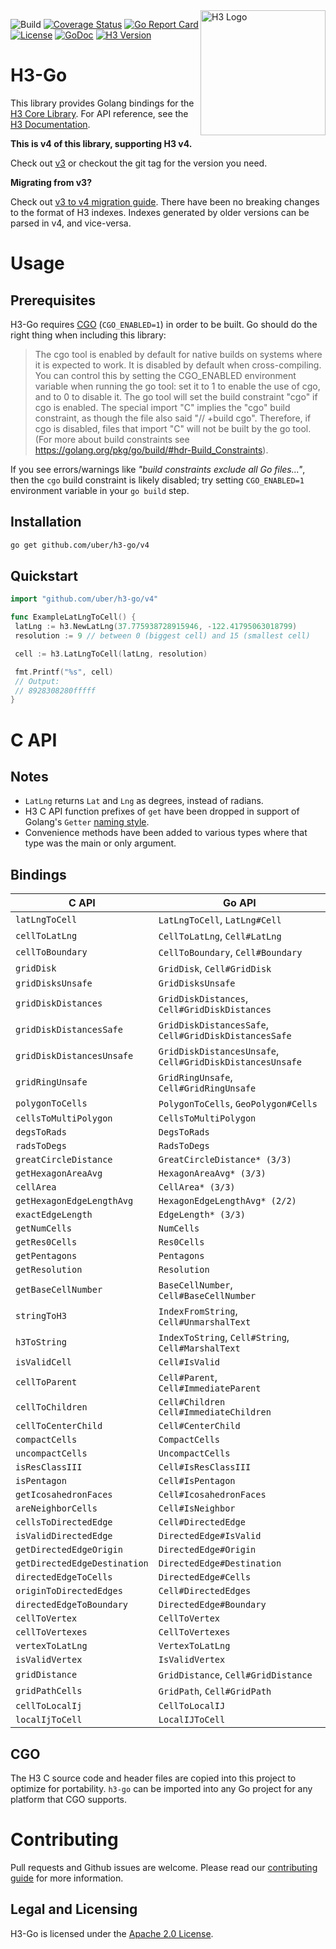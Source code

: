 <img align="right" src="https://uber.github.io/img/h3Logo-color.svg" alt="H3 Logo" width="200">

![Build](https://github.com/uber/h3-go/workflows/Build/badge.svg?branch=master)
[![Coverage Status](https://coveralls.io/repos/github/uber/h3-go/badge.svg)](https://coveralls.io/github/uber/h3-go)
[![Go Report Card](https://goreportcard.com/badge/github.com/uber/h3-go/v4)](https://goreportcard.com/report/github.com/uber/h3-go)
[![License](https://img.shields.io/badge/License-Apache%202.0-blue.svg)](LICENSE)
[![GoDoc](http://img.shields.io/badge/go-doc-blue.svg)](https://godoc.org/github.com/uber/h3-go)
[![H3 Version](https://img.shields.io/badge/h3-v4.2.1-blue.svg)](https://github.com/uber/h3/releases/tag/v4.2.1)

# H3-Go

This library provides Golang bindings for the
[H3 Core Library](https://github.com/uber/h3). For API reference, see the
[H3 Documentation](https://uber.github.io/h3/).

**This is v4 of this library, supporting H3 v4.**

Check out [v3](https://github.com/uber/h3-go/tree/v3.7.1) or checkout the git tag for the version you need.

**Migrating from v3?**

Check out [v3 to v4 migration guide](https://h3geo.org/docs/library/migrating-3.x).
There have been no breaking changes to the format of H3 indexes.  Indexes
generated by older versions can be parsed in v4, and vice-versa.

# Usage

## Prerequisites

H3-Go requires [CGO](https://golang.org/cmd/cgo/) (`CGO_ENABLED=1`) in order to
be built. Go should do the right thing when including this library:

> The cgo tool is enabled by default for native builds on systems where it is
> expected to work. It is disabled by default when cross-compiling. You can
> control this by setting the CGO_ENABLED environment variable when running the go
> tool: set it to 1 to enable the use of cgo, and to 0 to disable it. The go tool
> will set the build constraint "cgo" if cgo is enabled. The special import "C"
> implies the "cgo" build constraint, as though the file also said "// +build
> cgo". Therefore, if cgo is disabled, files that import "C" will not be built by
> the go tool. (For more about build constraints see
> <https://golang.org/pkg/go/build/#hdr-Build_Constraints>).

If you see errors/warnings like _"build constraints exclude all Go files..."_,
then the `cgo` build constraint is likely disabled; try setting `CGO_ENABLED=1`
environment variable in your `go build` step.

## Installation

```bash
go get github.com/uber/h3-go/v4
```

## Quickstart

```go
import "github.com/uber/h3-go/v4"

func ExampleLatLngToCell() {
 latLng := h3.NewLatLng(37.775938728915946, -122.41795063018799)
 resolution := 9 // between 0 (biggest cell) and 15 (smallest cell)

 cell := h3.LatLngToCell(latLng, resolution)

 fmt.Printf("%s", cell)
 // Output:
 // 8928308280fffff
}

```

# C API

## Notes

* `LatLng` returns `Lat` and `Lng` as degrees, instead of radians.
* H3 C API function prefixes of `get` have been dropped in support of Golang's
 `Getter` [naming style](https://golang.org/doc/effective_go.html#Getters).
* Convenience methods have been added to various types where that type was the
  main or only argument.

## Bindings

| C API                        | Go API                                                    |
|------------------------------|-----------------------------------------------------------|
| `latLngToCell`               | `LatLngToCell`, `LatLng#Cell`                             |
| `cellToLatLng`               | `CellToLatLng`, `Cell#LatLng`                             |
| `cellToBoundary`             | `CellToBoundary`, `Cell#Boundary`                         |
| `gridDisk`                   | `GridDisk`, `Cell#GridDisk`                               |
| `gridDisksUnsafe`            | `GridDisksUnsafe`                                         |
| `gridDiskDistances`          | `GridDiskDistances`, `Cell#GridDiskDistances`             |
| `gridDiskDistancesSafe`      | `GridDiskDistancesSafe`, `Cell#GridDiskDistancesSafe`     |
| `gridDiskDistancesUnsafe`    | `GridDiskDistancesUnsafe`, `Cell#GridDiskDistancesUnsafe` |
| `gridRingUnsafe`             | `GridRingUnsafe`, `Cell#GridRingUnsafe`                   |
| `polygonToCells`             | `PolygonToCells`, `GeoPolygon#Cells`                      |
| `cellsToMultiPolygon`        | `CellsToMultiPolygon`                                     |
| `degsToRads`                 | `DegsToRads`                                              |
| `radsToDegs`                 | `RadsToDegs`                                              |
| `greatCircleDistance`        | `GreatCircleDistance* (3/3)`                              |
| `getHexagonAreaAvg`          | `HexagonAreaAvg* (3/3)`                                   |
| `cellArea`                   | `CellArea* (3/3)`                                         |
| `getHexagonEdgeLengthAvg`    | `HexagonEdgeLengthAvg* (2/2)`                             |
| `exactEdgeLength`            | `EdgeLength* (3/3)`                                       |
| `getNumCells`                | `NumCells`                                                |
| `getRes0Cells`               | `Res0Cells`                                               |
| `getPentagons`               | `Pentagons`                                               |
| `getResolution`              | `Resolution`                                              |
| `getBaseCellNumber`          | `BaseCellNumber`, `Cell#BaseCellNumber`                   |
| `stringToH3`                 | `IndexFromString`, `Cell#UnmarshalText`                   |
| `h3ToString`                 | `IndexToString`, `Cell#String`, `Cell#MarshalText`        |
| `isValidCell`                | `Cell#IsValid`                                            |
| `cellToParent`               | `Cell#Parent`, `Cell#ImmediateParent`                     |
| `cellToChildren`             | `Cell#Children` `Cell#ImmediateChildren`                  |
| `cellToCenterChild`          | `Cell#CenterChild`                                        |
| `compactCells`               | `CompactCells`                                            |
| `uncompactCells`             | `UncompactCells`                                          |
| `isResClassIII`              | `Cell#IsResClassIII`                                      |
| `isPentagon`                 | `Cell#IsPentagon`                                         |
| `getIcosahedronFaces`        | `Cell#IcosahedronFaces`                                   |
| `areNeighborCells`           | `Cell#IsNeighbor`                                         |
| `cellsToDirectedEdge`        | `Cell#DirectedEdge`                                       |
| `isValidDirectedEdge`        | `DirectedEdge#IsValid`                                    |
| `getDirectedEdgeOrigin`      | `DirectedEdge#Origin`                                     |
| `getDirectedEdgeDestination` | `DirectedEdge#Destination`                                |
| `directedEdgeToCells`        | `DirectedEdge#Cells`                                      |
| `originToDirectedEdges`      | `Cell#DirectedEdges`                                      |
| `directedEdgeToBoundary`     | `DirectedEdge#Boundary`                                   |
| `cellToVertex`               | `CellToVertex`                                            |
| `cellToVertexes`             | `CellToVertexes`                                          |
| `vertexToLatLng`             | `VertexToLatLng`                                          |
| `isValidVertex`              | `IsValidVertex`                                           |
| `gridDistance`               | `GridDistance`, `Cell#GridDistance`                       |
| `gridPathCells`              | `GridPath`, `Cell#GridPath`                               |
| `cellToLocalIj`              | `CellToLocalIJ`                                           |
| `localIjToCell`              | `LocalIJToCell`                                           |

## CGO

The H3 C source code and header files are copied into this project to optimize
for portability. `h3-go` can be imported into any Go project for any platform
that CGO supports.

# Contributing

Pull requests and Github issues are welcome.  Please read our [contributing
guide](./CONTRIBUTING.md) for more information.

## Legal and Licensing

H3-Go is licensed under the [Apache 2.0 License](./LICENSE).
